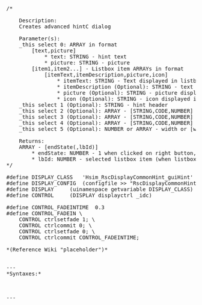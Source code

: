 <pre>/*

	Description:
	Creates advanced hintC dialog

	Parameter(s):
	_this select 0: ARRAY in format
		[text,picture]
			* text: STRING - hint text
			* picture: STRING - picture
		[item1,item2...] - Listbox item ARRAYs in format
			[itemText,itemDescription,picture,icon]
				* itemText: STRING - Text displayed in listbox
				* itemDescription (Optional): STRING - text displayed after clicking on item
				* picture (Optional): STRING - picture displayed after clicking on item
				* icon (Optional): STRING - icon displayed in listbox left from text
	_this select 1 (Optional): STRING - hint header
	_this select 2 (Optional): ARRAY - [STRING,CODE,NUMBER] - text on left button (when "", button is hidden), code executed upon clicking and fade out delay. If only text is present, button is disabled.
	_this select 3 (Optional): ARRAY - [STRING,CODE,NUMBER] - STRING - text on right button and code executed upon clicking
	_this select 4 (Optional): ARRAY - [STRING,CODE,NUMBER] - STRING - text on middle button and code executed upon clicking
	_this select 5 (Optional): NUMBER or ARRAY - width or [width,height] of picture (in grid coordinates). Width > 17 means only picture is used.

	Returns:
	ARRAY - [endState(,lbId)]
		* endState: NUMBER - 1 when clicked on right button, -1 when clicked on left button, 0 when escaped
		* lbId: NUMBER - selected listbox item (when listbox was used)
*/

#define DISPLAY_CLASS	'Hsim_RscDisplayCommonHint_guiHint'
#define DISPLAY_CONFIG	(configfile >> "RscDisplayCommonHint")
#define DISPLAY		(uinamespace getvariable DISPLAY_CLASS)
#define CONTROL		(DISPLAY displayctrl _idc)

#define CONTROL_FADEINTIME	0.3
#define CONTROL_FADEIN \
	CONTROL ctrlsetfade 1; \
	CONTROL ctrlcommit 0; \
	CONTROL ctrlsetfade 0; \
	CONTROL ctrlcommit CONTROL_FADEINTIME;

*(Reference Wiki "placeholder")*


---
*Syntaxes:*

<!-- [] call `BIS_fnc_GUIhint` -->

---
